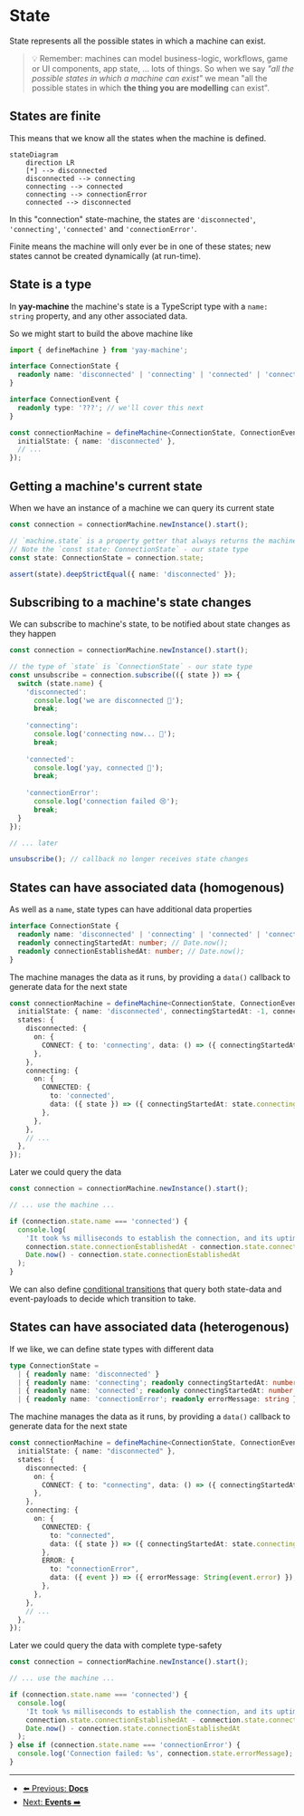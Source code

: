 # State

State represents all the possible states in which a machine can exist.

> 💡 Remember: machines can model business-logic, workflows, game or UI components, app state, ... lots of things.
> So when we say *"all the possible states in which a machine can exist"* we mean "all the possible states in which **the thing you are modelling** can exist".

## States are finite

This means that we know all the states when the machine is defined.

```mermaid
stateDiagram
    direction LR
    [*] --> disconnected
    disconnected --> connecting
    connecting --> connected
    connecting --> connectionError
    connected --> disconnected
```

In this "connection" state-machine, the states are `'disconnected'`, `'connecting'`, `'connected'` and `'connectionError'`.

Finite means the machine will only ever be in one of these states; new states cannot be created dynamically (at run-time).

## State is a type

In **yay-machine** the machine's state is a TypeScript type with a `name: string` property, and any other associated data.

So we might start to build the above machine like

```typescript
import { defineMachine } from 'yay-machine';

interface ConnectionState {
  readonly name: 'disconnected' | 'connecting' | 'connected' | 'connectionError';
}

interface ConnectionEvent {
  readonly type: '???'; // we'll cover this next
}

const connectionMachine = defineMachine<ConnectionState, ConnectionEvent>({
  initialState: { name: 'disconnected' },
  // ...
});
```

## Getting a machine's current state

When we have an instance of a machine we can query its current state

```typescript
const connection = connectionMachine.newInstance().start();

// `machine.state` is a property getter that always returns the machine's current state.
// Note the `const state: ConnectionState` - our state type
const state: ConnectionState = connection.state;

assert(state).deepStrictEqual({ name: 'disconnected' });
```

## Subscribing to a machine's state changes

We can subscribe to machine's state, to be notified about state changes as they happen

```typescript
const connection = connectionMachine.newInstance().start();

// the type of `state` is `ConnectionState` - our state type
const unsubscribe = connection.subscribe(({ state }) => {
  switch (state.name) {
    'disconnected':
      console.log('we are disconnected 🤷');
      break;
    
    'connecting':
      console.log('connecting now... 👋');
      break;
    
    'connected':
      console.log('yay, connected 🤝');
      break;
    
    'connectionError':
      console.log('connection failed 😢');
      break;
  }
});

// ... later

unsubscribe(); // callback no longer receives state changes
```

## States can have associated data (homogenous)

As well as a `name`, state types can have additional data properties

```typescript
interface ConnectionState {
  readonly name: 'disconnected' | 'connecting' | 'connected' | 'connectionError';
  readonly connectingStartedAt: number; // Date.now();
  readonly connectionEstablishedAt: number; // Date.now();
}
```

The machine manages the data as it runs, by providing a `data()` callback to generate data for the next state

```typescript
const connectionMachine = defineMachine<ConnectionState, ConnectionEvent>({
  initialState: { name: 'disconnected', connectingStartedAt: -1, connectionEstablishedAt: -1 },
  states: {
    disconnected: {
      on: {
        CONNECT: { to: 'connecting', data: () => ({ connectingStartedAt: Date.now(), connectionEstablishedAt: -1 }) },
      },
    },
    connecting: {
      on: {
        CONNECTED: { 
          to: 'connected', 
          data: ({ state }) => ({ connectingStartedAt: state.connectingStartedAt, connectionEstablishedAt: -1 })
        },
      },
    },
    // ...
  },
});
```

Later we could query the data

```typescript
const connection = connectionMachine.newInstance().start();

// ... use the machine ...

if (connection.state.name === 'connected') {
  console.log(
    'It took %s milliseconds to establish the connection, and its uptime is %s millis', 
    connection.state.connectionEstablishedAt - connection.state.connectingStartedAt
    Date.now() - connection.state.connectionEstablishedAt
  );
}
```

We can also define [conditional transitions](./transitions.md) that query both state-data and event-payloads to decide which transition to take.


## States can have associated data (heterogenous)

If we like, we can define state types with different data

```typescript
type ConnectionState = 
  | { readonly name: 'disconnected' }
  | { readonly name: 'connecting'; readonly connectingStartedAt: number; /* Date.now(); */ }
  | { readonly name: 'connected'; readonly connectingStartedAt: number; /* Date.now(); */; readonly connectionEstablishedAt: number; /* Date.now() */ }
  | { readonly name: 'connectionError'; readonly errorMessage: string };
```

The machine manages the data as it runs, by providing a `data()` callback to generate data for the next state

```typescript
const connectionMachine = defineMachine<ConnectionState, ConnectionEvent>({
  initialState: { name: "disconnected" },
  states: {
    disconnected: {
      on: {
        CONNECT: { to: "connecting", data: () => ({ connectingStartedAt: Date.now() }) },
      },
    },
    connecting: {
      on: {
        CONNECTED: {
          to: "connected",
          data: ({ state }) => ({ connectingStartedAt: state.connectingStartedAt, connectionEstablishedAt: -1 }),
        },
        ERROR: {
          to: "connectionError",
          data: ({ event }) => ({ errorMessage: String(event.error) }),
        },
      },
    },
    // ...
  },
});
```

Later we could query the data with complete type-safety

```typescript
const connection = connectionMachine.newInstance().start();

// ... use the machine ...

if (connection.state.name === 'connected') {
  console.log(
    'It took %s milliseconds to establish the connection, and its uptime is %s millis', 
    connection.state.connectionEstablishedAt - connection.state.connectingStartedAt
    Date.now() - connection.state.connectionEstablishedAt
  );
} else if (connection.state.name === 'connectionError') {
  console.log('Connection failed: %s', connection.state.errorMessage);
}
```

---

* [⬅️ Previous: **Docs**](./readme.md)
* [Next: **Events** ➡️](./events.md)
